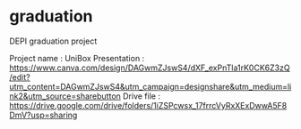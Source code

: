 # graduation
DEPI graduation project

Project name : UniBox
Presentation : https://www.canva.com/design/DAGwmZJswS4/dXF_exPnTla1rK0CK6Z3zQ/edit?utm_content=DAGwmZJswS4&utm_campaign=designshare&utm_medium=link2&utm_source=sharebutton
Drive file : https://drive.google.com/drive/folders/1iZSPcwsx_17frrcVyRxXExDwwA5F8DmV?usp=sharing
